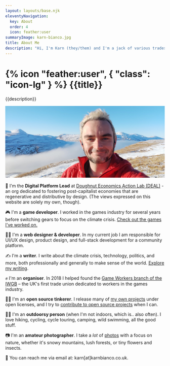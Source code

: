 ```yaml
---
layout: layouts/base.njk
eleventyNavigation:
  key: About
  order: 4
  icon: feather:user
summaryImage: karn-bianco.jpg
title: About Me
description: "Hi, I'm Karn (they/them) and I'm a jack of various trades: programmer, writer, amateur photographer, game developer, designer, organiser, dog lover, etc."
---
```


<h1>{% icon "feather:user", { "class": "icon-lg" } %} {{title}}</h1>
<p>{{description}}</p>

![A photo of me, Karn, on top of a snowy mountain with a cloud inversion behind me.](karn-bianco.jpg)

🍩 I'm the **Digital Platform Lead** at [Doughnut Economics Action Lab (DEAL)](https://doughnuteconomics.org/) - an org dedicated to fostering post-capitalist economies that are regenerative and distributive by design. (The views expressed on this website are solely my own, though).

🎮 I'm a **game developer**. I worked in the games industry for several years before switching gears to focus on the climate crisis. [Check out the games I've worked on.](/tags/games/)

👩‍💻 I'm a **web designer & developer**. In my current job I am responsible for UI/UX design, product design, and full-stack development for a community platform.

✍ I'm a **writer**. I write about the climate crisis, technology, politics, and more, both professionally and generally to make sense of the world. [Explore my writing](/writing).

✊ I'm an **organiser**. In 2018 I helped found the [Game Workers branch of the IWGB](https://www.gameworkers.co.uk/) – the UK's first trade union dedicated to workers in the games industry.

👩‍💻 I'm an **open source tinkerer**. I release many of [my own projects](/projects) under open licenses, and I try to [contribute to open source projects](https://github.com/Spydarlee) when I can.

🚵‍♀️ I'm an **outdoorsy person** (when I'm not indoors, which is.. also often). I love hiking, cycling, cycle touring, camping, wild swimming, all the good stuff.

📷 I'm an **amateur photographer**. I take a *lot* of [photos](/photos) with a focus on nature, whether it's snowy mountains, lush forests, or tiny flowers and insects.

💌 You can reach me via email at: karn[at]karnbianco.co.uk.
